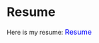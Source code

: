 # Resume

Here is my resume: <a href="Resume.pdf" target="_blank" style="text-decoration: none; color: blue; font-size: 16px;">Resume</a>
